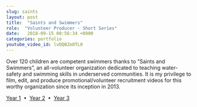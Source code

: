 ```yaml
---
slug: saints
layout: post
title:  "Saints and Swimmers"
role:  "Volunteer Producer - Short Series"
date:   2018-09-15 00:56:34 +0900
categories: portfolio
youtube_video_id: lvDQBZeOTL0
---
```



<p>Over 120 children are competent swimmers thanks to “Saints and Swimmers”, an all-volunteer organization dedicated to teaching water-safety and swimming skills in underserved communities.  It is my privilege to film, edit, and produce promotional/volunteer recruitment videos for this worthy organization since its inception in 2013.</p><p><a href="https://www.youtube.com/watch?v=hadjQH5vubU">Year 1</a>&nbsp;&nbsp;•&nbsp;&nbsp;<a href="https://www.youtube.com/watch?v=lvDQBZeOTL0">Year 2</a>&nbsp;&nbsp;•&nbsp;&nbsp;<a href="https://www.youtube.com/watch?v=DpbHqLeCaKo">Year 3</a></p>